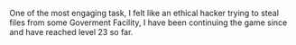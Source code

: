 One of the most engaging task, I felt like an ethical hacker trying to steal files from some Goverment Facility,
I have been continuing the game since and have reached level 23 so far.
